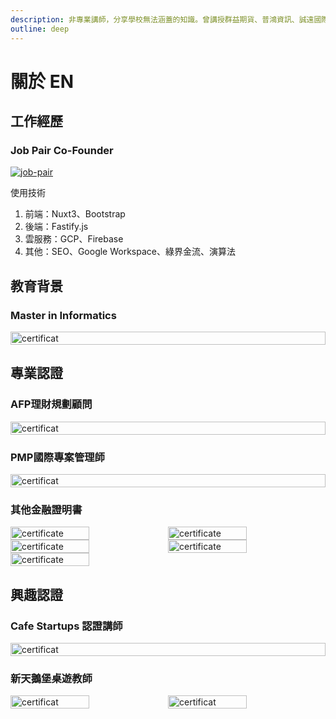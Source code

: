 ```yaml
---
description: 非專業講師，分享學校無法涵蓋的知識。曾講授群益期貨、普鴻資訊、誠遠國際等議題。現為Job Pair共同創辦人，並任職於普鴻資訊。
outline: deep
---
```


# 關於 EN

<VPTeamMembers size="medium" :members="members" />

<script setup>
import {
  VPTeamPage,
  VPTeamPageTitle,
  VPTeamMembers,
  VPTeamPageSection
} from 'vitepress/theme'

const members = [
  {
    avatar: `/affiliate/1700901417115.jpg`,
    title: '不專業講師',
    desc:'--常常在講--<br/>學校學不到的事<br/><hr/>--曾經開講--<br/>群益期貨、普鴻資訊、誠遠國際、LearnWeb',
  },
  {
    avatar: `/about/javascript.svg`,
    title: '全端工程師',
    desc:'Job Pair 共同創辦人<br/><hr/>--普鴻(6590)--<br/>2024 玉山銀行<br/>2020-2023 凱基人壽<br/>--其他經驗--<br/>2017-2020 前端工程師',
    org: '普鴻(6590)',
    orgLink: 'https://www.provision.com.tw/'
  },
]
</script>

## 工作經歷

### Job Pair Co-Founder

<a href="https://job-pair.com" target="_blank">
    <img src="/about/job-pair.com_.webp" alt=job-pair>
</a>

使用技術

1. 前端：Nuxt3、Bootstrap
2. 後端：Fastify.js
3. 雲服務：GCP、Firebase
4. 其他：SEO、Google Workspace、綠界金流、演算法

## 教育背景

### Master in Informatics

<div style="display:flex;flex-wrap:wrap;">
    <img style="width:100%" src="/about/northeastern.jpg" alt=certificat>
</div>

## 專業認證

### AFP理財規劃顧問

<div style="display:flex;flex-wrap:wrap;">
    <img style="width:100%" src="/about/AFPI2300016_U121652155-1.png" alt=certificat>
</div>

### PMP國際專案管理師

<div style="display:flex;flex-wrap:wrap;">
    <img style="width:100%" src="/about/pmp.jpg" alt=certificat>
</div>

### 其他金融證明書

<div style="display:flex;flex-wrap:wrap;">
    <img style="width:50%" src="/about/161340_1.webp" alt=certificate>
    <img style="width:50%" src="/about/201447_1.webp" alt=certificate>
    <img style="width:50%" src="/about/232309_1.webp" alt=certificate>
    <img style="width:50%" src="/about/311350_1.webp" alt=certificate>
    <img style="width:50%" src="/about/082258_1.webp" alt=certificate>
</div>

## 興趣認證

### Cafe Startups 認證講師

<div style="display:flex;flex-wrap:wrap;">
    <img style="width:100%" src="/about/Cafe.jpg" alt=certificat>
</div>

### 新天鵝堡桌遊教師

<div style="display:flex;flex-wrap:wrap;">
    <img style="width:50%" src="/about/082258_2.webp" alt=certificat>
    <img style="width:50%" src="/about/082258_3.webp" alt=certificat>
</div>
